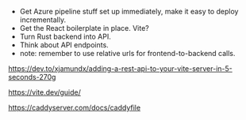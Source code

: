 - Get Azure pipeline stuff set up immediately, make it easy to deploy incrementally.
- Get the React boilerplate in place. Vite?
- Turn Rust backend into API.
- Think about API endpoints.
- note: remember to use relative urls for frontend-to-backend calls.

https://dev.to/xjamundx/adding-a-rest-api-to-your-vite-server-in-5-seconds-270g

https://vite.dev/guide/

https://caddyserver.com/docs/caddyfile